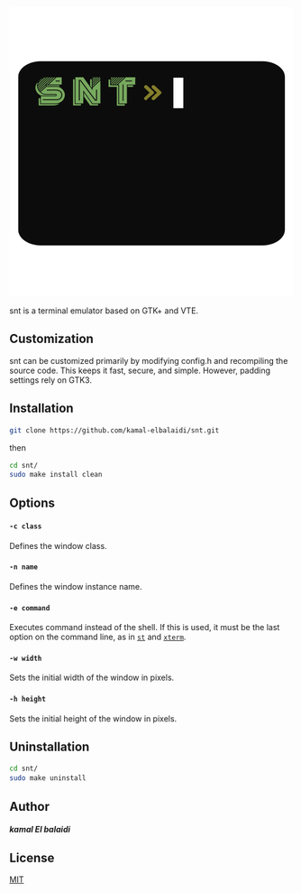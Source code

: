 <p align="center">
  <img src="https://raw.githubusercontent.com/kamal-elbalaidi/snt/main/simple_new_terminal.png" alt="SNT" width="512" height="512">
</p>

snt is a terminal emulator based on GTK+ and VTE.
## Customization
snt can be customized primarily by modifying config.h and
recompiling the source code. This keeps it fast, secure, and
simple. However, padding settings rely on GTK3.
## Installation
```bash
git clone https://github.com/kamal-elbalaidi/snt.git
```
then
```bash
cd snt/
sudo make install clean
```
## Options

#### `-c class`
Defines the window class.

#### `-n name`
Defines the window instance name.

#### `-e command`
Executes command instead of the shell. If this is used, it must be the last option on the command line, as in [`st`](https://st.suckless.org/) and [`xterm`](https://invisible-island.net/xterm/).

#### `-w width`
Sets the initial width of the window in pixels.

#### `-h height`
Sets the initial height of the window in pixels.

## Uninstallation
```bash
cd snt/
sudo make uninstall
```
## Author
#####  kamal El balaidi

## License

[MIT](LICENSE)
